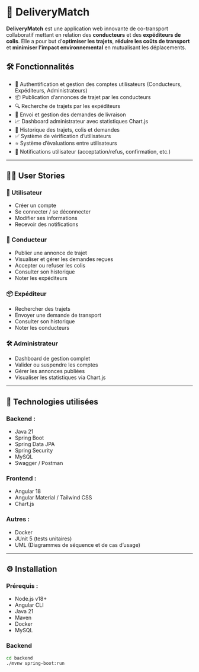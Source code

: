 # 🚚 DeliveryMatch

**DeliveryMatch** est une application web innovante de co-transport collaboratif mettant en relation des **conducteurs** et des **expéditeurs de colis**. Elle a pour but d’**optimiser les trajets**, **réduire les coûts de transport** et **minimiser l’impact environnemental** en mutualisant les déplacements.



## 🛠️ Fonctionnalités

- 🔐 Authentification et gestion des comptes utilisateurs (Conducteurs, Expéditeurs, Administrateurs)
- 📦 Publication d’annonces de trajet par les conducteurs
- 🔍 Recherche de trajets par les expéditeurs
- 📨 Envoi et gestion des demandes de livraison
- 📈 Dashboard administrateur avec statistiques Chart.js
- 📝 Historique des trajets, colis et demandes
- ✅ Système de vérification d’utilisateurs
- ⭐ Système d’évaluations entre utilisateurs
- 🔔 Notifications utilisateur (acceptation/refus, confirmation, etc.)

---

## 🧑‍💻 User Stories

### 🔸 Utilisateur

- Créer un compte
- Se connecter / se déconnecter
- Modifier ses informations
- Recevoir des notifications

### 🚗 Conducteur

- Publier une annonce de trajet
- Visualiser et gérer les demandes reçues
- Accepter ou refuser les colis
- Consulter son historique
- Noter les expéditeurs

### 📦 Expéditeur

- Rechercher des trajets
- Envoyer une demande de transport
- Consulter son historique
- Noter les conducteurs

### 🛠️ Administrateur

- Dashboard de gestion complet
- Valider ou suspendre les comptes
- Gérer les annonces publiées
- Visualiser les statistiques via Chart.js

---

## 🧪 Technologies utilisées

### Backend :
- Java 21
- Spring Boot
- Spring Data JPA
- Spring Security
- MySQL 
- Swagger / Postman

### Frontend :
- Angular 18
- Angular Material  / Tailwind CSS
- Chart.js

### Autres :
- Docker
- JUnit 5 (tests unitaires)
- UML (Diagrammes de séquence et de cas d’usage)

---

## ⚙️ Installation

### Prérequis :
- Node.js v18+
- Angular CLI
- Java 21
- Maven
- Docker
- MySQL 

### Backend
```bash
cd backend
./mvnw spring-boot:run
